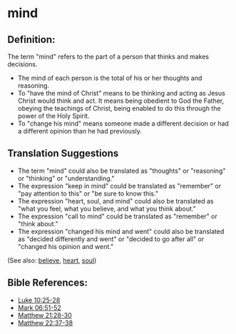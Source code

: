# mind #

## Definition: ##

The term "mind" refers to the part of a person that thinks and makes decisions.

* The mind of each person is the total of his or her thoughts and reasoning.
* To "have the mind of Christ" means to be thinking and acting as Jesus Christ would think and act. It means being obedient to God the Father, obeying the teachings of Christ, being enabled to do this through the power of the Holy Spirit.
* To "change his mind" means someone made a different decision or had a different opinion than he had previously.
 

## Translation Suggestions ##

* The term "mind" could also be translated as "thoughts" or "reasoning" or "thinking" or "understanding."
* The expression "keep in mind" could be translated as "remember" or "pay attention to this" or "be sure to know this." 
* The expression "heart, soul, and mind" could also be translated as "what you feel, what you believe, and what you think about."
* The expression "call to mind" could be translated as "remember" or "think about."
* The expression "changed his mind and went" could also be translated as "decided differently and went" or "decided to go after all" or "changed his opinion and went."

(See also: [believe](../kt/believe.md), [heart](../other/heart.md), [soul](../kt/soul.md))

## Bible References: ##

* [Luke 10:25-28](en/tn/luk/help/10/25)
* [Mark 06:51-52](en/tn/mrk/help/06/51)
* [Matthew 21:28-30](en/tn/mat/help/21/28)
* [Matthew 22:37-38](en/tn/mat/help/22/37)